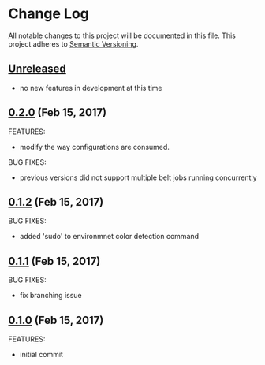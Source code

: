 # Change Log
All notable changes to this project will be documented in this file.
This project adheres to [Semantic Versioning](http://semver.org/).

## [Unreleased](unreleased)

- no new features in development at this time

## [0.2.0](https://github.com/hartrh/oozie-tools/compare/0.2.0...0.1.2) (Feb 15, 2017)

FEATURES:

- modify the way configurations are consumed.

BUG FIXES:

- previous versions did not support multiple belt jobs running concurrently 

## [0.1.2](https://github.com/hartrh/oozie-tools/compare/0.1.2...0.1.1) (Feb 15, 2017)

BUG FIXES:

- added 'sudo' to environmnet color detection command

## [0.1.1](https://github.com/hartrh/oozie-tools/compare/0.1.1...0.1.0) (Feb 15, 2017)

BUG FIXES:

- fix branching issue

## [0.1.0](https://github.com/hartrh/oozie-tools/compare/0.1.0...0.1.0) (Feb 15, 2017)

FEATURES:

- initial commit
